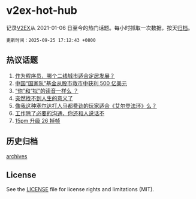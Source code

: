# v2ex-hot-hub

 记录[V2EX](https://www.v2ex.com/)从 2021-01-06 日至今的热门话题。每小时抓取一次数据，按天[归档](archives)。

`更新时间：2025-09-25 17:12:43 +0800`

## 热议话题

1. [作为程序员，哪个二线城市适合定居发展？](https://www.v2ex.com/t/1161661)
1. [中国“国家队”基金从股市救市中获利 500 亿美元](https://www.v2ex.com/t/1161657)
1. [“你”和“拟”的读音一样么 ？](https://www.v2ex.com/t/1161686)
1. [突然找不到人生的意义了](https://www.v2ex.com/t/1161738)
1. [像我这种塞尔达打人马都费劲的玩家适合《艾尔登法环》么？](https://www.v2ex.com/t/1161654)
1. [工作除了必要的沟通，你还和人说话不](https://www.v2ex.com/t/1161665)
1. [15pm 升级 26 掉帧](https://www.v2ex.com/t/1161658)

## 历史归档

[archives](archives)

## License

See the [LICENSE](LICENSE) file for license rights and limitations (MIT).
